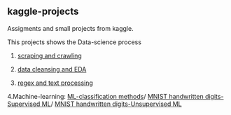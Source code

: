## kaggle-projects

Assigments and small projects from kaggle.

This projects shows the Data-science process 

1. [scraping and crawling](https://github.com/mosegorge/mini-kaggle-projects/blob/master/git%20hub%20repo-scraping%20and%20crawling%20.ipynb)

2. [data cleansing and EDA](https://github.com/mosegorge/mini-kaggle-projects/blob/master/Data%20cleansing%20and%20exploratory%20Titanic.ipynb)

3. [regex and text processing](https://github.com/mosegorge/mini-kaggle-projects/blob/master/regular%20expressions%2C%20and%20text%20processing.%20.ipynb)

4.Machine-learning: [ML-classification methods](https://github.com/mosegorge/mini-kaggle-projects/blob/master/prediction%20of%20Online%20News%20Popularity%20ML-classification%20methods.ipynb)/ [MNIST handwritten digits-Supervised ML](https://github.com/mosegorge/mini-kaggle-projects/blob/master/Prediction%20of%20MNIST%20handwritten%20digits-supervised%20learning.ipynb)/ [MNIST handwritten digits-Unsupervised ML](https://github.com/mosegorge/mini-kaggle-projects/blob/master/Prediction%20of%20MNIST%20handwritten%20digits-unsupervised%20learning.ipynb)
